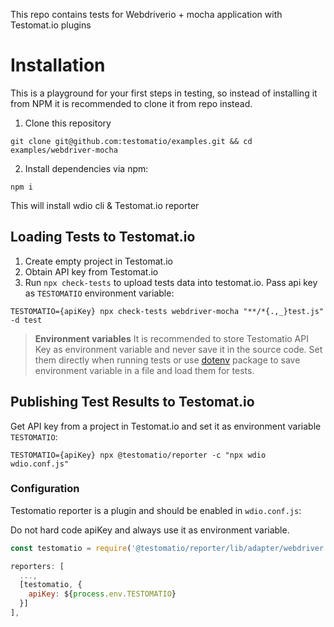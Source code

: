 This repo contains tests for Webdriverio + mocha application with Testomat.io plugins

# Installation

This is a playground for your first steps in testing, so instead of installing it from NPM it is recommended to clone it from repo instead.

1) Clone this repository

```
git clone git@github.com:testomatio/examples.git && cd examples/webdriver-mocha
```

2) Install dependencies via npm:

```
npm i
```

This will install wdio cli & Testomat.io reporter

## Loading Tests to Testomat.io

1. Create empty project in Testomat.io
2. Obtain API key from Testomat.io
2. Run `npx check-tests` to upload tests data into testomat.io. Pass api key as `TESTOMATIO` environment variable:

```
TESTOMATIO={apiKey} npx check-tests webdriver-mocha "**/*{.,_}test.js"  -d test
```

> **Environment variables** It is recommended to store Testomatio API Key as environment variable and never save it in the source code. Set them directly when running tests or use [dotenv](https://www.npmjs.com/package/dotenv) package to save environment variable in a file and load them for tests. 

## Publishing Test Results to Testomat.io

Get API key from a project in Testomat.io and set it as environment variable `TESTOMATIO`:

```
TESTOMATIO={apiKey} npx @testomatio/reporter -c "npx wdio wdio.conf.js"
```

### Configuration

Testomatio reporter is a plugin and should be enabled in `wdio.conf.js`:

Do not hard code apiKey and always use it as environment variable.

```js
const testomatio = require('@testomatio/reporter/lib/adapter/webdriver');

reporters: [
  ...,
  [testomatio, {
    apiKey: ${process.env.TESTOMATIO}
  }]
],
```
